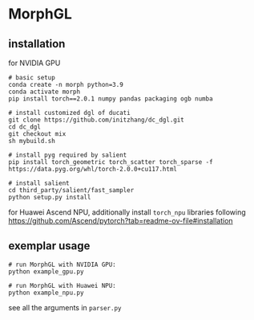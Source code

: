 # MorphGL

## installation

for NVIDIA GPU
```
# basic setup
conda create -n morph python=3.9
conda activate morph
pip install torch==2.0.1 numpy pandas packaging ogb numba

# install customized dgl of ducati
git clone https://github.com/initzhang/dc_dgl.git
cd dc_dgl
git checkout mix
sh mybuild.sh

# install pyg required by salient
pip install torch_geometric torch_scatter torch_sparse -f https://data.pyg.org/whl/torch-2.0.0+cu117.html

# install salient
cd third_party/salient/fast_sampler
python setup.py install
```

for Huawei Ascend NPU, additionally install `torch_npu` libraries following https://github.com/Ascend/pytorch?tab=readme-ov-file#installation

## exemplar usage

```
# run MorphGL with NVIDIA GPU: 
python example_gpu.py 

# run MorphGL with Huawei NPU:
python example_npu.py 
```

see all the arguments in `parser.py`
